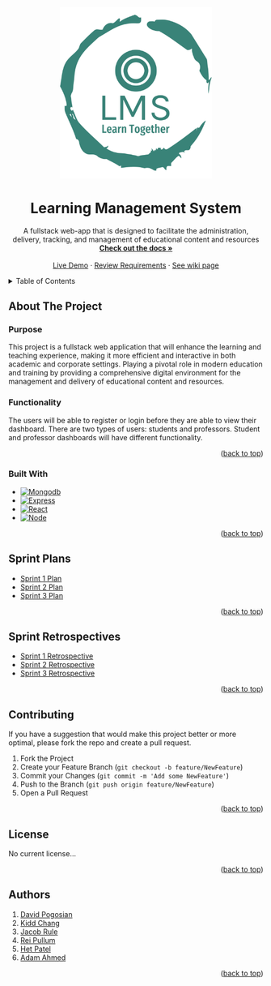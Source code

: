 <div id="top"></div>

<!-- PROJECT LOGO -->
<br />
<p align="center">
  <a href="https://degree-door.vercel.app/login">
    <img src="./frontend/public/logo-no-background.png" alt="logo" width="300"/>
  </a>
</p>
<div align="center">
  
<h1 align="center">Learning Management System</h1>

  <p align="center">
    A fullstack web-app that is designed to facilitate the administration, delivery, tracking, and management of educational content and resources
    <br />
    <a href="https://github.com/WSU-4110/LearningManagementSystem"><strong>Check out the docs »</strong></a>
    <br />
    <br />
    <a href="">Live Demo</a>
    ·
    <a href="https://github.com/WSU-4110/LearningManagementSystem/issues">Review Requirements</a>
    ·
    <a href="https://github.com/WSU-4110/LearningManagementSystem/wiki">See wiki page</a>
  </p>
</div>



<!-- TABLE OF CONTENTS -->
<details>
  <summary>Table of Contents</summary>
  <ol>
    <li>
      <a href="#about-the-project">About The Project</a>
      <ul>
        <li><a href="#built-with">Built With</a></li>
      </ul>
    </li>
    <li><a href="#sprint-plans">Sprint Plans</a></li>
    <li><a href="#sprint-retrospectives">Sprint Retrospectives</a></li>
    <li><a href="#contributing">Contributing</a></li>
    <li><a href="#license">License</a></li>
    <li><a href="#authors">Authors</a></li>
  </ol>
</details>



<!-- ABOUT THE PROJECT -->
## About The Project
### Purpose
This project is a fullstack web application that will enhance the learning and teaching experience, making it more efficient and interactive in both academic and corporate settings. Playing a pivotal role in modern education and training by providing a comprehensive digital environment for the management and delivery of educational content and resources.

### Functionality
The users will be able to register or login before they are able to view their dashboard. There are two types of users: students and professors. Student and professor dashboards will have different functionality.

<p align="right">(<a href="#top">back to top</a>)</p>

### Built With

* [![Mongodb][Mongodb-shield]][Mongodb-url]
* [![Express][Express.js]][Express-url]
* [![React][React.js]][React-url]
* [![Node][Node-shield]][Node-url]


<p align="right">(<a href="#top">back to top</a>)</p>


<!-- Sprint Plans -->
## Sprint Plans

* [Sprint 1 Plan](https://github.com/WSU-4110/LearningManagementSystem/wiki/Sprint-1-Plan)
* [Sprint 2 Plan](https://github.com/WSU-4110/LearningManagementSystem/wiki/Sprint-2-Plan)
* [Sprint 3 Plan](https://github.com/WSU-4110/LearningManagementSystem/wiki/Sprint-3-Plan)

<p align="right">(<a href="#top">back to top</a>)</p>


<!-- Sprint Retrospectives -->
## Sprint Retrospectives

* [Sprint 1 Retrospective](https://github.com/WSU-4110/LearningManagementSystem/wiki/Sprint-1-Retrospective)
* [Sprint 2 Retrospective](https://github.com/WSU-4110/LearningManagementSystem/wiki/Sprint-2-Retrospective)
* [Sprint 3 Retrospective](https://github.com/WSU-4110/LearningManagementSystem/wiki/Sprint-3-Retrospective)

<p align="right">(<a href="#top">back to top</a>)</p>

<!-- CONTRIBUTING -->
## Contributing

If you have a suggestion that would make this project better or more optimal, 
please fork the repo and create a pull request.

1. Fork the Project
2. Create your Feature Branch (`git checkout -b feature/NewFeature`)
3. Commit your Changes (`git commit -m 'Add some NewFeature'`)
4. Push to the Branch (`git push origin feature/NewFeature`)
5. Open a Pull Request

<p align="right">(<a href="#top">back to top</a>)</p>



<!-- LICENSE -->
## License

No current license...

<p align="right">(<a href="#top">back to top</a>)</p>



<!-- Authors -->
## Authors

1. [David Pogosian](https://github.com/davidpogosian)
2. [Kidd Chang](https://github.com/101kiddchang010)
3. [Jacob Rule](https://github.com/jrule5960)
4. [Rei Pullum](https://github.com/reipullum)
5. [Het Patel](https://github.com/hetpatel66)
6. [Adam Ahmed](https://github.com/aahmed33)

<p align="right">(<a href="#top">back to top</a>)</p>

<!-- MARKDOWN LINKS & IMAGES -->
[Mongodb-shield]: https://img.shields.io/badge/MongoDB-4EA94B?style=for-the-badge&logo=mongodb&logoColor=white
[Mongodb-url]: https://www.mongodb.com
[React.js]: https://img.shields.io/badge/React-20232A?style=for-the-badge&logo=react&logoColor=61DAFB
[React-url]: https://reactjs.org/
[Express.js]: https://img.shields.io/badge/Express%20js-000000?style=for-the-badge&logo=express&logoColor=white
[Express-url]: https://expressjs.com
[Node-shield]: https://img.shields.io/badge/Node%20js-339933?style=for-the-badge&logo=nodedotjs&logoColor=white
[Node-url]: https://nodejs.org
